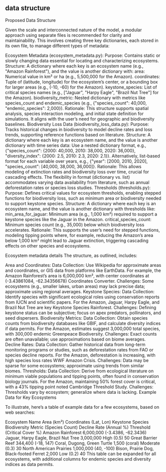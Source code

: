## data structure

Proposed Data Structure

Given the scale and interconnected nature of the model, a modular approach using separate files is recommended for clarity and maintainability. This involves creating three key dictionaries, each stored in its own file, to manage different types of metadata:

Ecosystem Metadata (ecosystem_metadata.py):
Purpose: Contains static or slowly changing data essential for locating and characterizing ecosystems.
Structure: A dictionary where each key is an ecosystem name (e.g., "Amazon Rainforest"), and the value is another dictionary with:
area: Numerical value in km² or ha (e.g., 5,500,000 for the Amazon).
coordinates: Tuple of (latitude, longitude) for the ecosystem’s center, or a bounding box for larger areas (e.g., (-10, -60) for the Amazon).
keystone_species: List of critical species names (e.g., ["Jaguar", "Harpy Eagle", "Brazil Nut Tree"] for the Amazon).
biodiversity_metric: Nested dictionary with metrics like species_count and endemic_species (e.g., {"species_count": 40,000, "endemic_species": 2,000}).
Rationale: This structure supports spatial analysis, species interaction modeling, and initial state definition for simulations. It aligns with the user’s need for geographic and biodiversity baselines.
Biodiversity Loss Data (biodiversity_loss_data.py):
Purpose: Tracks historical changes in biodiversity to model decline rates and loss trends, supporting reference functions based on literature.
Structure: A dictionary where each key is an ecosystem name, and the value is another dictionary with time series data:
Use a nested dictionary format, e.g., {"species_count": {2000: 40,000, 2010: 38,000, 2020: 36,000}, "diversity_index": {2000: 2.5, 2010: 2.3, 2020: 2.1}}.
Alternatively, list-based format for each variable over years, e.g., {"year": [2000, 2010, 2020], "species_count": [40,000, 38,000, 36,000]}.
Rationale: This allows modeling of extinction rates and biodiversity loss over time, crucial for cascading effects. The flexibility in format (dictionary vs. list) accommodates varying data availability from literature, such as annual deforestation rates or species loss studies.
Thresholds (thresholds.py):
Purpose: Defines critical values for ecosystem thresholds, enabling stepped functions for biodiversity loss, such as minimum area or biodiversity needed to support keystone species.
Structure: A dictionary where each key is an ecosystem name, and the value is another dictionary with thresholds like:
min_area_for_jaguar: Minimum area (e.g., 1,000 km²) required to support a keystone species like the Jaguar in the Amazon.
critical_species_count: Minimum species count (e.g., 35,000) below which biodiversity loss accelerates.
Rationale: This supports the user’s need for stepped functions, modeling tipping points where, for example, reducing the Amazon’s area below 1,000 km² might lead to Jaguar extinction, triggering cascading effects on other species and ecosystems.


Ecosystem metadata details
The structure, as outlined, includes:

Area and Coordinates:
Data Collection: Use Wikipedia for approximate areas and coordinates, or GIS data from platforms like EarthData. For example, the Amazon Rainforest’s area is 6,000,000 km², with center coordinates at (-3.43861084, -62.34356678) Coordinates Converter.
Challenges: Some ecosystems (e.g., smaller lakes, urban areas) may lack precise data; approximate using regional averages.
Keystone Species:
Data Collection: Identify species with significant ecological roles using conservation reports from IUCN and scientific papers. For the Amazon, Jaguar, Harpy Eagle, and Brazil Nut Tree are key Keystone Species Rainforest.
Challenges: Defining keystone status can be subjective; focus on apex predators, pollinators, and seed dispersers.
Biodiversity Metrics:
Data Collection: Obtain species counts from biodiversity databases like GBIF, and calculate diversity indices if data permits. For the Amazon, estimates suggest 3,000,000 total species, with 300,000 endemic Greenpeace Biodiversity.
Challenges: Exact counts are often unavailable; use approximations based on biome averages.
Decline Rates:
Data Collection: Gather historical data from long-term monitoring programs or studies, such as deforestation rates from FAO or species decline reports. For the Amazon, deforestation is increasing, with high species loss rates WWF Amazon Crisis.
Challenges: Data may be sparse for some ecosystems; approximate using trends from similar biomes.
Thresholds:
Data Collection: Derive from ecological literature on minimum viable populations and tipping points, often found in conservation biology journals. For the Amazon, maintaining 50% forest cover is critical, with a 43% tipping point noted Cambridge Threshold Study.
Challenges: Thresholds vary by ecosystem; generalize where data is lacking.
Example Data for Key Ecosystems

To illustrate, here’s a table of example data for a few ecosystems, based on web searches:

Ecosystem Name	Area (km²)	Coordinates (Lat, Lon)	Keystone Species	Biodiversity Metric (Species Count)	Decline Rate (Annual %)	Threshold (Critical Cover %)
Amazon Rainforest	6,000,000	(-3.4386, -62.3436)	Jaguar, Harpy Eagle, Brazil Nut Tree	3,000,000	High (0.5)	50
Great Barrier Reef	344,400	(-18, 147)	Coral, Dugong, Green Turtle	1,500 (coral)	Moderate (0.3)	30
North American Prairies	1,000,000	(40, -100)	Bison, Prairie Dog, Black-footed Ferret	2,000	Low (0.2)	40
This table can be expanded for all ecosystems, with additional columns for endemic species and diversity indices as data permits.